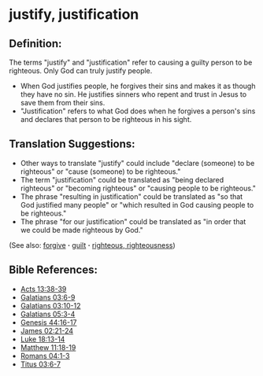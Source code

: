 # justify, justification #

## Definition: ##

The terms "justify" and "justification" refer to causing a guilty person to be righteous. Only God can truly justify people.

* When God justifies people, he forgives their sins and makes it as though they have no sin. He justifies sinners who repent and trust in Jesus to save them from their sins.
* "Justification" refers to what God does when he forgives a person's sins and declares that person to be righteous in his sight.

## Translation Suggestions: ##

* Other ways to translate "justify" could include "declare (someone) to be righteous" or "cause (someone) to be righteous."
* The term "justification" could be translated as "being declared righteous" or "becoming righteous" or "causing people to be righteous."
* The phrase "resulting in justification" could be translated as "so that God justified many people" or "which resulted in God causing people to be righteous."
* The phrase "for our justification" could be translated as "in order that we could be made righteous by God."

(See also: [forgive](../kt/forgive.md) **·** [guilt](../kt/guilt.md) **·** [righteous, righteousness](../kt/righteous.md))

## Bible References: ##

* [Acts 13:38-39](https://door43.org/en/bible/notes/act/13/38)
* [Galatians 03:6-9](https://door43.org/en/bible/notes/gal/03/06)
* [Galatians 03:10-12](https://door43.org/en/bible/notes/gal/03/10)
* [Galatians 05:3-4](https://door43.org/en/bible/notes/gal/05/03)
* [Genesis 44:16-17](https://door43.org/en/bible/notes/gen/44/16)
* [James 02:21-24](https://door43.org/en/bible/notes/jas/02/21)
* [Luke 18:13-14](https://door43.org/en/bible/notes/luk/18/13)
* [Matthew 11:18-19](https://door43.org/en/bible/notes/mat/11/18)
* [Romans 04:1-3](https://door43.org/en/bible/notes/rom/04/01)
* [Titus 03:6-7](https://door43.org/en/bible/notes/tit/03/06)
